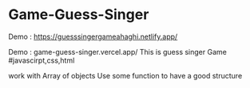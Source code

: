 # Game-Guess-Singer
Demo : https://guesssingergameahaghi.netlify.app/

Demo : game-guess-singer.vercel.app/
This is guess singer Game
#javascirpt,css,html

work with Array of objects
Use some function to have a good structure

